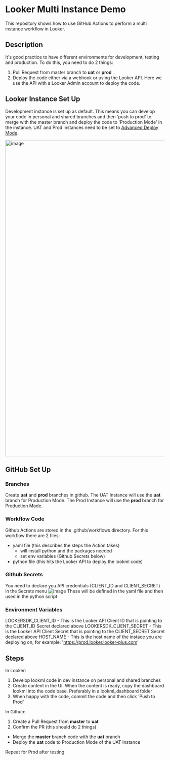 # Looker Multi Instance Demo

This repository shows how to use GitHub Actions to perform a multi instance workflow in Looker.

## Description

It's good practice to have different environments for development, testing and production.
To do this, you need to do 2 things:
1. Pull Request from master branch to **uat** or **prod**
2. Deploy the code either via a webhook or using the Looker API.
Here we use the API with a Looker Admin account to deploy the code.

## Looker Instance Set Up
Development instance is set up as default. This means you can develop your code in personal and shared branches and then 'push to prod' to merge with the master branch and deploy the code to 'Production Mode' in the instance.
UAT and Prod instances need to be set to [Advanced Deploy Mode](https://docs.looker.com/data-modeling/getting-started/advanced-deploy-mode).

<img width="997" alt="image" src="https://github.com/sam-pitcher/multi_instance_demo/assets/45974014/51e3761d-3a1e-4581-922f-12921cc82505">


## GitHub Set Up
### Branches
Create **uat** and **prod** branches in github.
The UAT Instance will use the **uat** branch for Production Mode.
The Prod Instance will use the **prod** branch for Production Mode.

### Workflow Code
Github Actions are stored in the .github/workflows directory.
For this workflow there are 2 files:
- yaml file (this describes the steps the Action takes)
    - will install python and the packages needed
    - set env variables (Github Secrets below)
- python file (this hits the Looker API to deploy the lookml code)

### Github Secrets
You need to declare you API credentials (CLIENT_ID and CLIENT_SECRET) in the Secrets menu
![image](https://user-images.githubusercontent.com/45974014/156515663-08e732ec-0d70-4f7b-91fa-e1dfea1c146e.png)
These will be defined in the yaml file and then used in the python script

### Environment Variables
LOOKERSDK_CLIENT_ID - This is the Looker API Client ID that is pointing to the CLIENT_ID Secret declared above
LOOKERSDK_CLIENT_SECRET - This is the Looker API Client Secret that is pointing to the CLIENT_SECRET Secret declared above
HOST_NAME - This is the host name of the instace you are deploying on, for example: 'https://prod.looker.looker-plus.com'

## Steps

In Looker:
1. Develop lookml code in dev instance on personal and shared branches
2. Create content in the UI. When the content is ready, copy the dashboard lookml into the code base. Preferably in a lookml_dashboard folder
3. When happy with the code, commit the code and then click 'Push to Prod'

In Github:
1. Create a Pull Request from **master** to **uat**
2. Confirm the PR (this should do 2 things)
  - Merge the **master** branch code with the **uat** branch
  - Deploy the **uat** code to Production Mode of the UAT Instance

Repeat for Prod after testing
